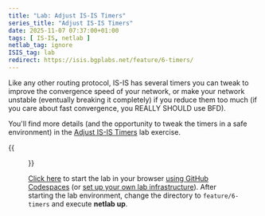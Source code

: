 ```yaml
---
title: "Lab: Adjust IS-IS Timers"
series_title: "Adjust IS-IS Timers"
date: 2025-11-07 07:37:00+01:00
tags: [ IS-IS, netlab ]
netlab_tag: ignore
ISIS_tag: lab
redirect: https://isis.bgplabs.net/feature/6-timers/
---
```

Like any other routing protocol, IS-IS has several timers you can tweak to improve the convergence speed of your network, or make your network unstable (eventually breaking it completely) if you reduce them too much (if you care about fast convergence, you REALLY SHOULD use BFD).

You'll find more details (and the opportunity to tweak the timers in a safe environment) in the [Adjust IS-IS Timers](https://isis.bgplabs.net/feature/6-timers/) lab exercise.

{{<figure src="https://isis.bgplabs.net/feature/topology-timers.png">}}

[Click here](https://github.com/codespaces/new/bgplab/isis) to start the lab in your browser [using GitHub Codespaces](https://isis.bgplabs.net/4-codespaces/) (or [set up your own lab infrastructure](https://isis.bgplabs.net/1-setup/)). After starting the lab environment, change the directory to `feature/6-timers` and execute **netlab up**.

